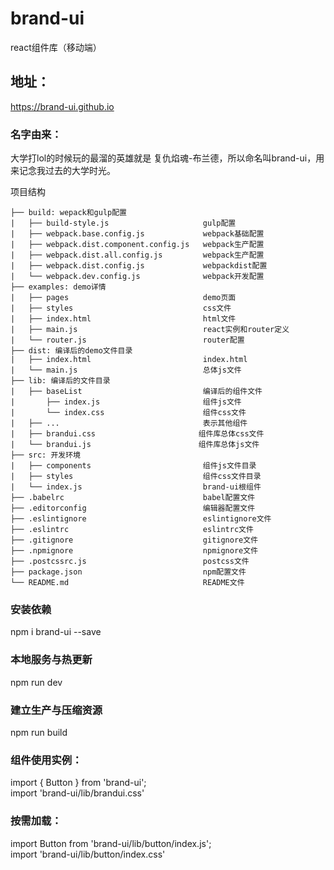 # brand-ui 
react组件库（移动端）<br/>

## 地址：
https://brand-ui.github.io

### 名字由来：
大学打lol的时候玩的最溜的英雄就是 复仇焰魂-布兰德，所以命名叫brand-ui，用来记念我过去的大学时光。

项目结构
```
├── build: wepack和gulp配置
|   ├── build-style.js                     gulp配置
|   ├── webpack.base.config.js             webpack基础配置
|   ├── webpack.dist.component.config.js   webpack生产配置
|   ├── webpack.dist.all.config.js         webpack生产配置
|   ├── webpack.dist.config.js             webpackdist配置
|   └── webpack.dev.config.js              webpack开发配置
├── examples: demo详情 
|   ├── pages                              demo页面
|   ├── styles                             css文件
|   ├── index.html                         html文件
|   ├── main.js                            react实例和router定义
|   └── router.js                          router配置
├── dist: 编译后的demo文件目录
|   ├── index.html                         index.html
|   └── main.js                            总体js文件
├── lib: 编译后的文件目录
|   ├── baseList                           编译后的组件文件
|       ├── index.js                       组件js文件
|       └── index.css                      组件css文件
|   ├── ...                                表示其他组件
|   ├── brandui.css                       组件库总体css文件
|   └── brandui.js                        组件库总体js文件
├── src: 开发环境
|   ├── components                         组件js文件目录
|   ├── styles                             组件css文件目录
|   └── index.js                           brand-ui根组件
├── .babelrc                               babel配置文件
├── .editorconfig                          编辑器配置文件
├── .eslintignore                          eslintignore文件
├── .eslintrc                              eslintrc文件
├── .gitignore                             gitignore文件
├── .npmignore                             npmignore文件
├── .postcssrc.js                          postcss文件
├── package.json                           npm配置文件
└── README.md                              README文件
```
### 安装依赖

npm i brand-ui --save

### 本地服务与热更新
npm run dev

### 建立生产与压缩资源
npm run build


### 组件使用实例：
import { Button } from 'brand-ui'; <br />
import 'brand-ui/lib/brandui.css'

### 按需加载：
import Button from 'brand-ui/lib/button/index.js'; <br />
import 'brand-ui/lib/button/index.css'

